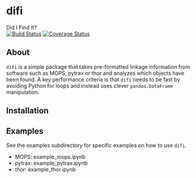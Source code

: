 # difi
Did I Find It?  
[![Build Status](https://travis-ci.com/moeyensj/difi.svg?branch=master)](https://travis-ci.com/moeyensj/difi)
[![Coverage Status](https://coveralls.io/repos/github/moeyensj/difi/badge.svg?branch=master)](https://coveralls.io/github/moeyensj/difi?branch=master)

## About
`difi` is a simple package that takes pre-formatted linkage information from software such as MOPS, pytrax or thor and analyzes which objects have been found. A key performance criteria is that `difi` needs to be fast by avoiding Python for loops and instead uses clever `pandas.DataFrame` manipulation. 

## Installation

## Examples
See the examples subdirectory for specific examples on how to use `difi`. 
- MOPS: example_mops.ipynb
- pytrax: example_pytrax.ipynb
- thor: example_thor.ipynb


